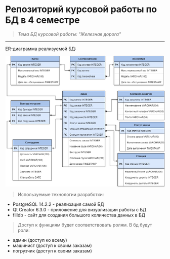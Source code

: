# Репозиторий курсовой работы по БД в 4 семестре
> _Тема БД курсовой работы: "Железная дорога"_
---
ER-диаграмма реализуемой БД:

![ER img](pictures/ER.png)

> Используемые технологии разработки:
- PostgreSQL 14.2.2 - реализация самой БД
- Qt Creator 6.3.0 - приложение для визуализации работы с БД
- filldb - сайт для создания большого количества данных в БД

> Доступ к функциям будет соответствовать ролям.
> В бд будут роли:
- админ (доступ ко всему)
- машинист (доступ к своим заказам)
- погрузчик (доступ к своим заказам)
